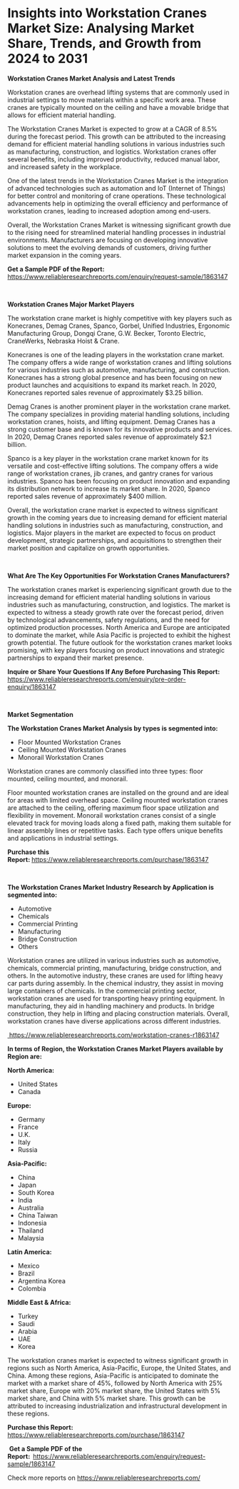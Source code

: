 <p><h1>Insights into Workstation Cranes Market Size: Analysing Market Share, Trends, and Growth from 2024 to 2031</h1></p><p><strong>Workstation Cranes Market Analysis and Latest Trends</strong></p>
<p><p>Workstation cranes are overhead lifting systems that are commonly used in industrial settings to move materials within a specific work area. These cranes are typically mounted on the ceiling and have a movable bridge that allows for efficient material handling.</p><p>The Workstation Cranes Market is expected to grow at a CAGR of 8.5% during the forecast period. This growth can be attributed to the increasing demand for efficient material handling solutions in various industries such as manufacturing, construction, and logistics. Workstation cranes offer several benefits, including improved productivity, reduced manual labor, and increased safety in the workplace.</p><p>One of the latest trends in the Workstation Cranes Market is the integration of advanced technologies such as automation and IoT (Internet of Things) for better control and monitoring of crane operations. These technological advancements help in optimizing the overall efficiency and performance of workstation cranes, leading to increased adoption among end-users.</p><p>Overall, the Workstation Cranes Market is witnessing significant growth due to the rising need for streamlined material handling processes in industrial environments. Manufacturers are focusing on developing innovative solutions to meet the evolving demands of customers, driving further market expansion in the coming years.</p></p>
<p><strong>Get a Sample PDF of the Report:&nbsp;</strong> <a href="https://www.reliableresearchreports.com/enquiry/request-sample/1863147">https://www.reliableresearchreports.com/enquiry/request-sample/1863147</a></p>
<p>&nbsp;</p>
<p><strong>Workstation Cranes Major Market Players</strong></p>
<p><p>The workstation crane market is highly competitive with key players such as Konecranes, Demag Cranes, Spanco, Gorbel, Unified Industries, Ergonomic Manufacturing Group, Dongqi Crane, G.W. Becker, Toronto Electric, CraneWerks, Nebraska Hoist & Crane.</p><p>Konecranes is one of the leading players in the workstation crane market. The company offers a wide range of workstation cranes and lifting solutions for various industries such as automotive, manufacturing, and construction. Konecranes has a strong global presence and has been focusing on new product launches and acquisitions to expand its market reach. In 2020, Konecranes reported sales revenue of approximately $3.25 billion.</p><p>Demag Cranes is another prominent player in the workstation crane market. The company specializes in providing material handling solutions, including workstation cranes, hoists, and lifting equipment. Demag Cranes has a strong customer base and is known for its innovative products and services. In 2020, Demag Cranes reported sales revenue of approximately $2.1 billion.</p><p>Spanco is a key player in the workstation crane market known for its versatile and cost-effective lifting solutions. The company offers a wide range of workstation cranes, jib cranes, and gantry cranes for various industries. Spanco has been focusing on product innovation and expanding its distribution network to increase its market share. In 2020, Spanco reported sales revenue of approximately $400 million.</p><p>Overall, the workstation crane market is expected to witness significant growth in the coming years due to increasing demand for efficient material handling solutions in industries such as manufacturing, construction, and logistics. Major players in the market are expected to focus on product development, strategic partnerships, and acquisitions to strengthen their market position and capitalize on growth opportunities.</p></p>
<p>&nbsp;</p>
<p><strong>What Are The Key Opportunities For Workstation Cranes Manufacturers?</strong></p>
<p><p>The workstation cranes market is experiencing significant growth due to the increasing demand for efficient material handling solutions in various industries such as manufacturing, construction, and logistics. The market is expected to witness a steady growth rate over the forecast period, driven by technological advancements, safety regulations, and the need for optimized production processes. North America and Europe are anticipated to dominate the market, while Asia Pacific is projected to exhibit the highest growth potential. The future outlook for the workstation cranes market looks promising, with key players focusing on product innovations and strategic partnerships to expand their market presence.</p></p>
<p><strong>Inquire or Share Your Questions If Any Before Purchasing This Report:</strong> <a href="https://www.reliableresearchreports.com/enquiry/pre-order-enquiry/1863147">https://www.reliableresearchreports.com/enquiry/pre-order-enquiry/1863147</a></p>
<p>&nbsp;</p>
<p><strong>Market Segmentation</strong></p>
<p><strong>The Workstation Cranes Market Analysis by types is segmented into:</strong></p>
<p><ul><li>Floor Mounted Workstation Cranes</li><li>Ceiling Mounted Workstation Cranes</li><li>Monorail Workstation Cranes</li></ul></p>
<p><p>Workstation cranes are commonly classified into three types: floor mounted, ceiling mounted, and monorail. </p><p>Floor mounted workstation cranes are installed on the ground and are ideal for areas with limited overhead space. Ceiling mounted workstation cranes are attached to the ceiling, offering maximum floor space utilization and flexibility in movement. Monorail workstation cranes consist of a single elevated track for moving loads along a fixed path, making them suitable for linear assembly lines or repetitive tasks. Each type offers unique benefits and applications in industrial settings.</p></p>
<p><strong>Purchase this Report:&nbsp;</strong><a href="https://www.reliableresearchreports.com/purchase/1863147">https://www.reliableresearchreports.com/purchase/1863147</a></p>
<p>&nbsp;</p>
<p><strong>The Workstation Cranes Market Industry Research by Application is segmented into:</strong></p>
<p><ul><li>Automotive</li><li>Chemicals</li><li>Commercial Printing</li><li>Manufacturing</li><li>Bridge Construction</li><li>Others</li></ul></p>
<p><p>Workstation cranes are utilized in various industries such as automotive, chemicals, commercial printing, manufacturing, bridge construction, and others. In the automotive industry, these cranes are used for lifting heavy car parts during assembly. In the chemical industry, they assist in moving large containers of chemicals. In the commercial printing sector, workstation cranes are used for transporting heavy printing equipment. In manufacturing, they aid in handling machinery and products. In bridge construction, they help in lifting and placing construction materials. Overall, workstation cranes have diverse applications across different industries.</p></p>
<p><a href="https://www.reliableresearchreports.com/workstation-cranes-r1863147">&nbsp;https://www.reliableresearchreports.com/workstation-cranes-r1863147</a></p>
<p><strong>In terms of Region, the Workstation Cranes Market Players available by Region are:</strong></p>
<p>
    <p> <strong> North America: </strong>
        <ul>
            <li>United States</li>
            <li>Canada</li>
        </ul>
        </p> 
    <p> <strong> Europe: </strong>
        <ul>
            <li>Germany</li>
            <li>France</li>
            <li>U.K.</li>
            <li>Italy</li>
            <li>Russia</li>
        </ul>
        </p> 
    <p> <strong> Asia-Pacific: </strong>
        <ul>
            <li>China</li>
            <li>Japan</li>
            <li>South Korea</li>
            <li>India</li>
            <li>Australia</li>
            <li>China Taiwan</li>
            <li>Indonesia</li>
            <li>Thailand</li>
            <li>Malaysia</li>
        </ul>
        </p> 
    <p> <strong> Latin America: </strong>
        <ul>
            <li>Mexico</li>
            <li>Brazil</li>
            <li>Argentina Korea</li>
            <li>Colombia</li>
        </ul>
        </p> 
    <p> <strong> Middle East & Africa: </strong>
        <ul>
            <li>Turkey</li>
            <li>Saudi</li>
            <li>Arabia</li>
            <li>UAE</li>
            <li>Korea</li>
        </ul>
    </p>
    </p>
<p><p>The workstation cranes market is expected to witness significant growth in regions such as North America, Asia-Pacific, Europe, the United States, and China. Among these regions, Asia-Pacific is anticipated to dominate the market with a market share of 45%, followed by North America with 25% market share, Europe with 20% market share, the United States with 5% market share, and China with 5% market share. This growth can be attributed to increasing industrialization and infrastructural development in these regions.</p></p>
<p><strong>Purchase this Report: </strong><a href="https://www.reliableresearchreports.com/purchase/1863147">https://www.reliableresearchreports.com/purchase/1863147</a></p>
<p>&nbsp;<strong>Get a Sample PDF of the Report:&nbsp;&nbsp;</strong><a href="https://www.reliableresearchreports.com/enquiry/request-sample/1863147">https://www.reliableresearchreports.com/enquiry/request-sample/1863147</a></p>
<p><strong></strong></p>
<p>Check more reports on <a href="https://www.reliableresearchreports.com/">https://www.reliableresearchreports.com/</a></p>